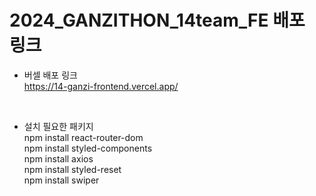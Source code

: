 # 2024_GANZITHON_14team_FE 배포 링크
- 버셀 배포 링크 <br/>
https://14-ganzi-frontend.vercel.app/

<br>

- 설치 필요한 패키지 <br/>
npm install react-router-dom <br/>
npm install styled-components <br/>
npm install axios <br/>
npm install styled-reset <br/>
npm install swiper <br/>
